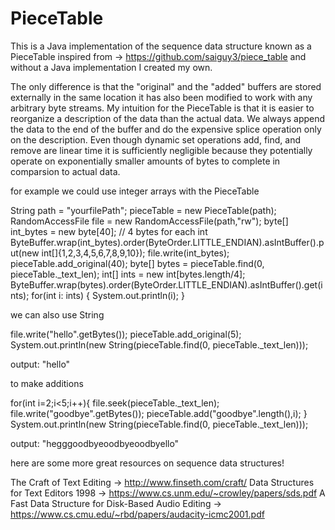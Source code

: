 # PieceTable

This is a Java implementation of the sequence data structure known as a PieceTable
inspired from -> https://github.com/saiguy3/piece_table and without a Java implementation I created my own.

The only difference is that the "original" and the "added" buffers are stored externally in the same location
it has also been modified to work with any arbitrary byte streams. My intuition for the PieceTable is
that it is easier to reorganize a description of the data than the actual data. We always append the data to the end
of the buffer and do the expensive splice operation only on the description. 
Even though dynamic set operations add, find, and remove are linear time it is sufficiently negligible because
they potentially operate on exponentially smaller amounts of bytes to complete in comparsion to actual data.


for example we could use integer arrays with the PieceTable

String path = "yourfilePath";
pieceTable = new PieceTable(path);
RandomAccessFile file = new RandomAccessFile(path,"rw");
byte[] int_bytes = new byte[40]; // 4 bytes for each int
ByteBuffer.wrap(int_bytes).order(ByteOrder.LITTLE_ENDIAN).asIntBuffer().put(new int[]{1,2,3,4,5,6,7,8,9,10});
file.write(int_bytes);
pieceTable.add_original(40);
byte[] bytes = pieceTable.find(0, pieceTable._text_len);
int[] ints = new int[bytes.length/4];
ByteBuffer.wrap(bytes).order(ByteOrder.LITTLE_ENDIAN).asIntBuffer().get(ints);
for(int i: ints)
{
   System.out.println(i);
}

we can also use String

file.write("hello".getBytes());
pieceTable.add_original(5);
System.out.println(new String(pieceTable.find(0, pieceTable._text_len)));

output: "hello"

to make additions

for(int i=2;i<5;i++){
   file.seek(pieceTable._text_len);
   file.write("goodbye".getBytes());
   pieceTable.add("goodbye".length(),i);
}
System.out.println(new String(pieceTable.find(0, pieceTable._text_len)));

output: "hegggoodbyeoodbyeoodbyello"


here are some more great resources on sequence data structures!

The Craft of Text Editing -> http://www.finseth.com/craft/
Data Structures for Text Editors 1998 -> https://www.cs.unm.edu/~crowley/papers/sds.pdf
A Fast Data Structure for Disk-Based Audio Editing -> https://www.cs.cmu.edu/~rbd/papers/audacity-icmc2001.pdf



